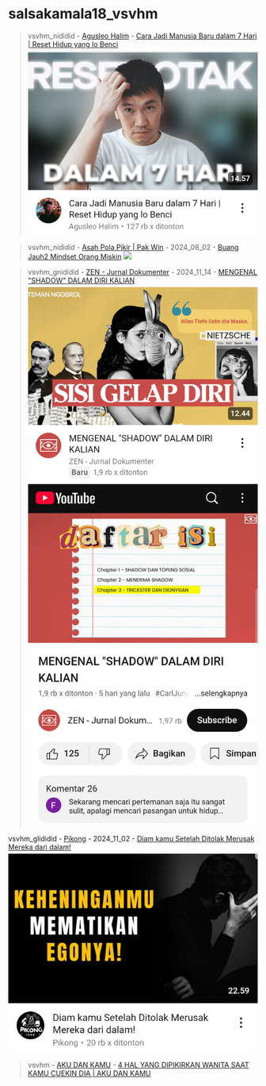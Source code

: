 # salsakamala18_vsvhm
> vsvhm_nididid - [Agusleo Halim](https://m.youtube.com/@AgusleoHalim) - [Cara Jadi Manusia Baru dalam 7 Hari | Reset Hidup yang lo Benci](https://youtu.be/gPdKGv9ZuAU) <img src="media/gPdKGv9ZuAU/Screenshot_2024-11-12-21-11-46-22.png">


> vsvhm_nididid - [Asah Pola Pikir | Pak Win](https://m.youtube.com/@ASAHPOLAPIKIR) - 2024_08_02 - [Buang Jauh2 Mindset Orang Miskin](https://youtu.be/tnCrA6CCYkM) <img src="media/tnCrA6CCYkM/">


> vsvhm_gnididid - [ZEN - Jurnal Dokumenter](https://m.youtube.com/@JurnalDokumenter) - 2024_11_14 - [MENGENAL "SHADOW" DALAM DIRI KALIAN](https://youtu.be/N4BjUDL-yNE) <img src="media/N4BjUDL-yNE/Screenshot_2024-11-20-06-31-08-94.png"> <img src="media/N4BjUDL-yNE/Screenshot_2024-11-20-06-41-03-94.png">


vsvhm_glididid - [Pikong](https://m.youtube.com/@Pikong1996) - 2024_11_02 - [Diam kamu Setelah Ditolak Merusak Mereka dari dalam!](https://youtu.be/qjIry_YKLPw) <img src="media/qjIry_YKLPw/Screenshot_2024-11-20-07-00-44-65.png">


> vsvhm - [AKU DAN KAMU]() - [4 HAL YANG DIPIKIRKAN WANITA SAAT KAMU CUEKIN DIA | AKU DAN KAMU](https://youtu.be/hF6Om3OetkM)
